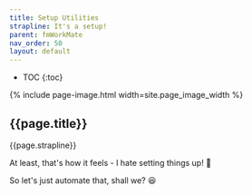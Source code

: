 ```yaml
---
title: Setup Utilities
strapline: It's a setup!
parent: fmWorkMate
nav_order: 50
layout: default
---
```

- TOC
{:toc}

{% include page-image.html width=site.page_image_width %}

## {{page.title}}

{{page.strapline}}

At least, that's how it feels - I hate setting things up! 🤮

So let's just automate that, shall we? 😆
